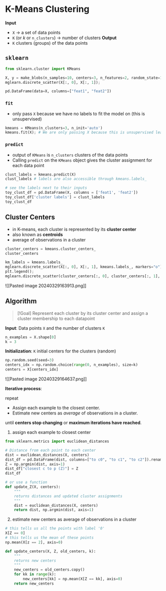 # K-Means Clustering
**Input**
- `X` $\rightarrow$ a set of data points  
- `K` (or $k$ or `n_clusters`) $\rightarrow$ number of clusters
**Output**
- `K` clusters (groups) of the data points 

## `sklearn`
```python
from sklearn.cluster import KMeans

X, y = make_blobs(n_samples=10, centers=3, n_features=2, random_state=10)
mglearn.discrete_scatter(X[:, 0], X[:, 1]);

pd.DataFrame(data=X, columns=["feat1", "feat2"])
```
### `fit`
- only pass `X` because we have no labels to fit the model on (this is unsupervised)
```python
kmeans = KMeans(n_clusters=3, n_init='auto')
kmeans.fit(X); # We are only passing X because this is unsupervised learning
```
### `predict`
- output of `KMeans` is `n_clusters` clusters of the data points
- Calling `predict` on the `KMeans` object gives the cluster assignment for each data point
```python
clust_labels = kmeans.predict(X)
clust_labels # labels are also accessible through kmeans.labels_

# see the labels next to their inputs
toy_clust_df = pd.DataFrame(X, columns = ['feat1', 'feat2'])
toy_clust_df['cluster labels'] = clust_labels
toy_clust_df
```
## Cluster Centers
- in K-means, each cluster is represented by its **cluster center**
- also known as **centroids**
- average of observations in a cluster
```python
cluster_centers = kmeans.cluster_centers_
cluster_centers

km_labels = kmeans.labels_
mglearn.discrete_scatter(X[:, 0], X[:, 1], kmeans.labels_, markers="o");
plt.legend();
mglearn.discrete_scatter(cluster_centers[:, 0], cluster_centers[:, 1], y =[0,1,2], s=15, markers='*');
```
![[Pasted image 20240329163913.png]]
## Algorithm
>[!Goal] 
> Represent each cluster by its cluster center and assign a cluster membership to each datapoint

**Input**: Data points `X` and the number of clusters `K`
```python
n_examples = X.shape[0]
k = 3
```

**Initialization**: `K` initial centers for the clusters (random)
```python
np.random.seed(seed=3)
centers_idx = np.random.choice(range(0, n_examples), size=k)
centers = X[centers_idx]
```
![[Pasted image 20240329164637.png]]

**Iterative process**:

repeat 
- Assign each example to the closest center.
- Estimate new centers as _average_ of observations in a cluster.

until **centers stop changing** or **maximum iterations have reached**.

1. assign each example to closest center
```python
from sklearn.metrics import euclidean_distances

# Distance from each point to each center
dist = euclidean_distances(X, centers)
dist_df = pd.DataFrame(dist, columns=["to c0", "to c1", "to c2"]).rename_axis("from p", axis=1)
Z = np.argmin(dist, axis=1)
dist_df["closest c to p (Z)"] = Z
dist_df

# or use a function
def update_Z(X, centers):
    """
    returns distances and updated cluster assignments
    """
    dist = euclidean_distances(X, centers)
    return dist, np.argmin(dist, axis=1)
```
2. estimate new centers as average of observations in a cluster
```python
# this tells us all the points with label '0'
X[Z == 0]
# this tells us the mean of these points
np.mean(X[z == 2], axis=0)

def update_centers(X, Z, old_centers, k):
    """
    returns new centers
    """
    new_centers = old_centers.copy()
    for kk in range(k):
        new_centers[kk] = np.mean(X[Z == kk], axis=0)
    return new_centers
```